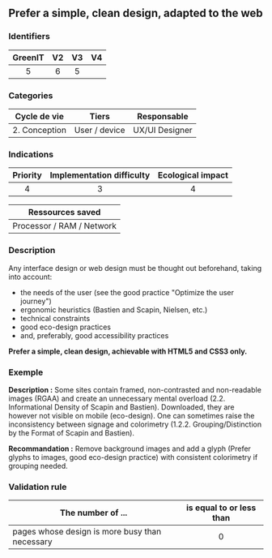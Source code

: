 ## Prefer a simple, clean design, adapted to the web

### Identifiers

| GreenIT |  V2  |  V3  |  V4  |
|:-------:|:----:|:----:|:----:|
|  5    | 6  | 5  |      |

### Categories

| Cycle de vie  |     Tiers     |  Responsable   |
|:-------------:|:-------------:|:--------------:|
| 2. Conception | User / device | UX/UI Designer |

### Indications

| Priority | Implementation difficulty | Ecological impact |
|:--------:|:-------------------------:|:-----------------:|
|    4     |            3              |        4          |

|     Ressources saved      |
|:-------------------------:|
| Processor / RAM / Network |

### Description

Any interface design or web design must be thought out beforehand, taking into account:
- the needs of the user (see the good practice "Optimize the user journey")
- ergonomic heuristics (Bastien and Scapin, Nielsen, etc.)
- technical constraints
- good eco-design practices
- and, preferably, good accessibility practices

**Prefer a simple, clean design, achievable with HTML5 and CSS3 only.**

### Exemple

**Description :** Some sites contain framed, non-contrasted and non-readable images (RGAA) and create an unnecessary
mental overload (2.2. Informational Density of Scapin and Bastien). Downloaded, they are however not visible on mobile
(eco-design). One can sometimes raise the inconsistency between signage and colorimetry (1.2.2. Grouping/Distinction 
by the Format of Scapin and Bastien).

**Recommandation :** Remove background images and add a glyph (Prefer glyphs to images, good eco-design practice) with
consistent colorimetry if grouping needed.

### Validation rule

| The number of ...                                | is equal to or less than |  
|--------------------------------------------------|:--------------------:|
| pages whose design is more busy than necessary   |          0           |
